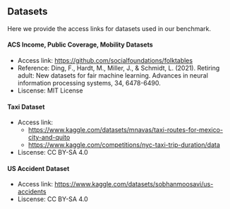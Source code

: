 ## Datasets
Here we provide the access links for datasets used in our benchmark.

#### ACS Income, Public Coverage, Mobility Datasets
* Access link: https://github.com/socialfoundations/folktables
* Reference: Ding, F., Hardt, M., Miller, J., & Schmidt, L. (2021). Retiring adult: New datasets for fair machine learning. Advances in neural information processing systems, 34, 6478-6490.
* Liscense: MIT License

#### Taxi Dataset
* Access link: 
  * https://www.kaggle.com/datasets/mnavas/taxi-routes-for-mexico-city-and-quito
  * https://www.kaggle.com/competitions/nyc-taxi-trip-duration/data    
* Liscense: CC BY-SA 4.0


#### US Accident Dataset
* Access link: https://www.kaggle.com/datasets/sobhanmoosavi/us-accidents
* Liscense: CC BY-SA 4.0
